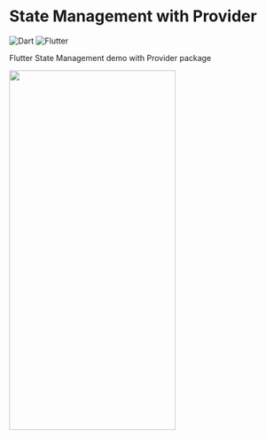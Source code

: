 # State Management with Provider

![Dart](https://img.shields.io/badge/Dart-%2302569B.svg?style=Plastic&logo=Dart&logoColor=white&color=blue)
![Flutter](https://img.shields.io/badge/Flutter-%2302569B.svg?style=Plastic&logo=Flutter&logoColor=blue&color=white)



Flutter State Management demo with Provider package 


<!-- ![smtwp](https://user-images.githubusercontent.com/91280897/186578940-10e92b72-f1a2-4cdc-9685-182e0437d34b.gif) -->
<img src="https://user-images.githubusercontent.com/91280897/186578940-10e92b72-f1a2-4cdc-9685-182e0437d34b.gif" width="300" height="650"/>
